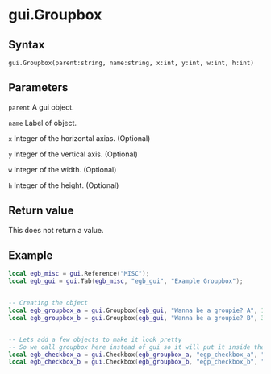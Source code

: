 # gui.Groupbox

## Syntax
```
gui.Groupbox(parent:string, name:string, x:int, y:int, w:int, h:int)
```

## Parameters
```parent``` A gui object.

```name``` Label of object.

```x``` Integer of the horizontal axias. (Optional)

```y``` Integer of the vertical axis. (Optional)

```w``` Integer of the width. (Optional)

```h``` Integer of the height. (Optional)

## Return value
This does not return a value.


## Example
```lua
local egb_misc = gui.Reference("MISC");
local egb_gui = gui.Tab(egb_misc, "egb_gui", "Example Groupbox");


-- Creating the object
local egb_groupbox_a = gui.Groupbox(egb_gui, "Wanna be a groupie? A", 16, 16, 287.5, 50);
local egb_groupbox_b = gui.Groupbox(egb_gui, "Wanna be a groupie? B", 319.5, 16, 287.5, 100);


-- Lets add a few objects to make it look pretty
-- So we call groupbox here instead of gui so it will put it inside the gui instead
local egb_checkbox_a = gui.Checkbox(egb_groupbox_a, "egp_checkbox_a", "My checkbox groupie A", true);
local egb_checkbox_b = gui.Checkbox(egb_groupbox_b, "egp_checkbox_b", "My checkbox groupie B", true);
```

